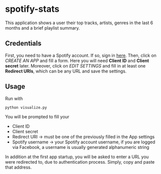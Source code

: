 # spotify-stats
This application shows a user their top tracks, artists, genres in the last 6 months and a brief playlist summary.

## Credentials
First, you need to have a Spotify account. If so, sign in [here](https://developer.spotify.com/dashboard/). Then, click on *CREATE AN APP* and fill a form. Here you will need **Client ID** and **Client secret** later. Moreover, click on *EDIT SETTINGS* and fill in at least one **Redirect URIs**, which can be any URL and save the settings.

## Usage
Run with
```bash
python visualize.py
```
You will be prompted to fill your
- Client ID
- Client secret
- Redirect URI -> must be one of the previously filled in the App settings
- Spotify username -> your Spotify account username, if you are logged via Facebook, a username is usually generated alphanumeric string

In addition at the first app startup, you will be asked to enter a URL you were redirected to, due to authentication process. Simply, copy and paste that address.
